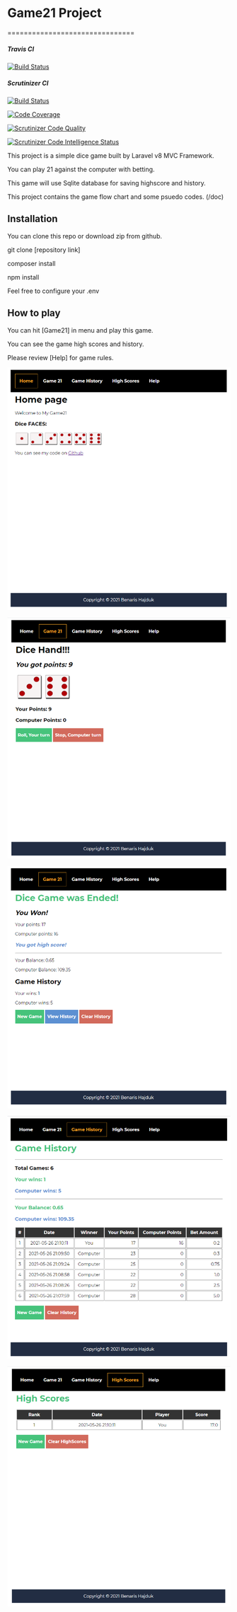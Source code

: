 # Game21 Project
===============================

##### Travis CI
[![Build Status](https://travis-ci.com/beha20/framework.svg?branch=main)](https://travis-ci.com/beha20/framework)


##### Scrutinizer CI
[![Build Status](https://scrutinizer-ci.com/g/beha20/framework/badges/build.png?b=main)](https://scrutinizer-ci.com/g/beha20/framework/build-status/main)

[![Code Coverage](https://scrutinizer-ci.com/g/beha20/framework/badges/coverage.png?b=main)](https://scrutinizer-ci.com/g/beha20/framework/?branch=main)

[![Scrutinizer Code Quality](https://scrutinizer-ci.com/g/beha20/framework/badges/quality-score.png?b=main)](https://scrutinizer-ci.com/g/beha20/framework/?branch=main)

[![Scrutinizer Code Intelligence Status](https://scrutinizer-ci.com/g/beha20/framework/badges/code-intelligence.svg?b=main)](https://scrutinizer-ci.com/g/beha20/framework/?branch=main)


This project is a simple dice game built by Laravel v8 MVC Framework.

You can play 21 against the computer with betting.

This game will use Sqlite database for saving highscore and history.

This project contains the game flow chart and some psuedo codes. (/doc)

Installation
-------------------------------

You can clone this repo or download zip from github.

git clone [repository link]

composer install

npm install

Feel free to configure your .env

How to play
-------------------------------

You can hit [Game21] in menu and play this game.

You can see the game high scores and history.

Please review [Help] for game rules.

![](screenshots/home_page.png)

![](screenshots/dice_roll.png)

![](screenshots/view_result.png)

![](screenshots/view_history.png)

![](screenshots/view_highscores.png)
